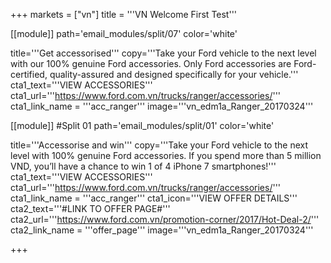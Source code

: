 +++
markets = ["vn"]
title = '''VN Welcome First Test'''

 [[module]]
path='email_modules/split/07'
color='white'

title='''Get accessorised'''
copy='''Take your Ford vehicle to the next level with our 100% genuine Ford accessories. Only Ford accessories are Ford-certified, quality-assured and designed specifically for your vehicle.'''
cta1_text='''VIEW ACCESSORIES'''
cta1_url='''https://www.ford.com.vn/trucks/ranger/accessories/'''
cta1_link_name = '''acc_ranger'''
image='''vn_edm1a_Ranger_20170324'''


[[module]] #Split 01
path='email_modules/split/01'
color='white'

  title='''Accessorise and win'''
  copy='''Take your Ford vehicle to the next level with 100% genuine Ford accessories. If you spend more than 5 million VND, you’ll have a chance to win 1 of 4 iPhone 7 smartphones!'''
  cta1_text='''VIEW ACCESSORIES'''
  cta1_url='''https://www.ford.com.vn/trucks/ranger/accessories/'''
	cta1_link_name = '''acc_ranger'''
     cta1_icon='''VIEW OFFER DETAILS'''
  cta2_text='''#LINK TO OFFER PAGE#'''
  cta2_url='''https://www.ford.com.vn/promotion-corner/2017/Hot-Deal-2/'''
	cta2_link_name = '''offer_page'''
  image='''vn_edm1a_Ranger_20170324'''


+++